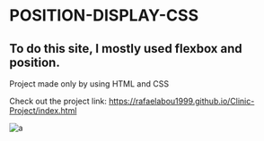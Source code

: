 # POSITION-DISPLAY-CSS
To do this site, I mostly used flexbox and position.
--------------------------------------------------
Project made only by using HTML and CSS

Check out the project link: https://rafaelabou1999.github.io/Clinic-Project/index.html

![a](https://user-images.githubusercontent.com/120579642/215762219-782a0f8a-3418-41f2-9847-4f3124aedb2f.gif)


